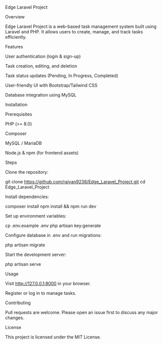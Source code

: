 Edge Laravel Project

Overview

Edge Laravel Project is a web-based task management system built using Laravel and PHP. It allows users to create, manage, and track tasks efficiently.

Features

User authentication (login & sign-up)

Task creation, editing, and deletion

Task status updates (Pending, In Progress, Completed)

User-friendly UI with Bootstrap/Tailwind CSS

Database integration using MySQL

Installation

Prerequisites

PHP (>= 8.0)

Composer

MySQL / MariaDB

Node.js & npm (for frontend assets)

Steps

Clone the repository:

git clone https://github.com/raiyan9238/Edge_Laravel_Project.git
cd Edge_Laravel_Project

Install dependencies:

composer install
npm install && npm run dev

Set up environment variables:

cp .env.example .env
php artisan key:generate

Configure database in .env and run migrations:

php artisan migrate

Start the development server:

php artisan serve

Usage

Visit http://127.0.0.1:8000 in your browser.

Register or log in to manage tasks.

Contributing

Pull requests are welcome. Please open an issue first to discuss any major changes.

License

This project is licensed under the MIT License.
